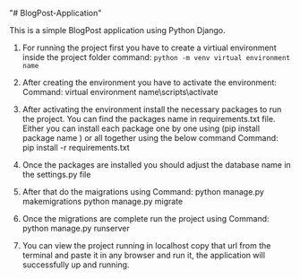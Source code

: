 "# BlogPost-Application" 

This is a simple BlogPost application using Python Django.

1. For running the project first you have to create a virtiual environment inside the project folder 
command: ``python -m venv virtual environment name``

2. After creating the environment you have to activate the environment:
Command: virtual environment name\scripts\activate

3. After activating the environment install the necessary packages to run the project. You can find the packages name in requirements.txt file. Either you can install each package one by one using (pip install package name ) or all together using the below command
Command: pip install -r requirements.txt

4. Once the packages are installed you should adjust the database name in the settings.py file 
5. After that do the maigrations using 
Command: 
python manage.py makemigrations
python manage.py migrate

6. Once the migrations are complete run the project using 
Command: python manage.py runserver

7. You can view the project running in localhost copy that url from the terminal and paste it in any browser and run it, the application will successfully up and running.